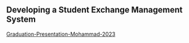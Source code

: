 ## Developing a Student Exchange Management System

[Graduation-Presentation-Mohammad-2023](https://github.com/Mohammad-Abohasan/DEVELOPING-A-STUDENT-EXCHANGE-MANAGEMENT-SYSTEM/blob/master/Developing-A-Student-Exchange-Management-System.pptx)
